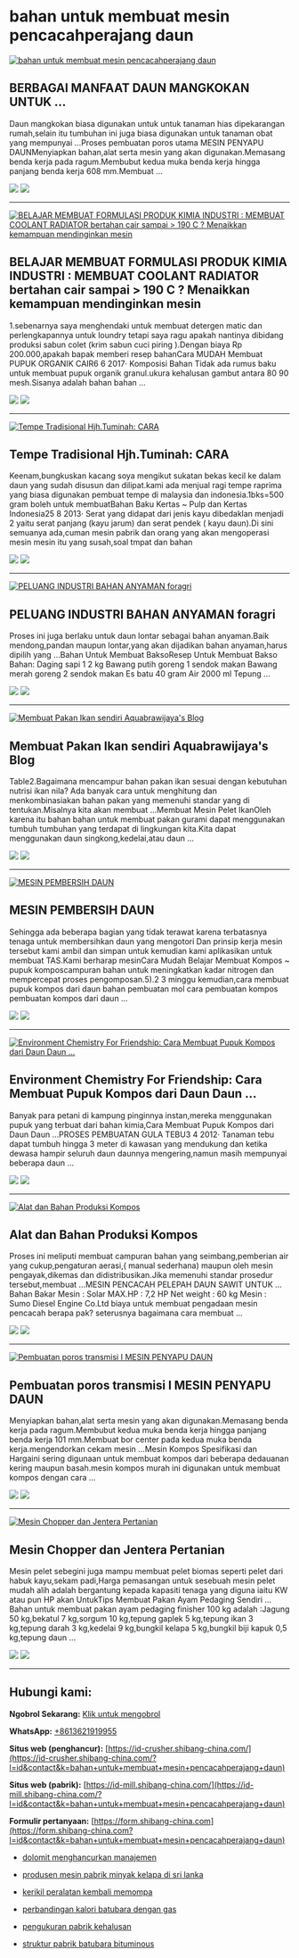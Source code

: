 # bahan untuk membuat mesin pencacahperajang daun

<a href="https://swt.shibang-china.com/?l=id&img&k=bahan+untuk+membuat+mesin+pencacahperajang+daun" target="_blank">![bahan untuk membuat mesin pencacahperajang daun](http://static.shibang-china.com/all-800x300/843.jpg)</a>

## BERBAGAI MANFAAT DAUN MANGKOKAN UNTUK …
Daun mangkokan biasa digunakan untuk untuk tanaman hias dipekarangan rumah,selain itu tumbuhan ini juga biasa digunakan untuk tanaman obat yang mempunyai …Proses pembuatan poros utama MESIN PENYAPU DAUNMenyiapkan bahan,alat serta mesin yang akan digunakan.Memasang benda kerja pada ragum.Membubut kedua muka benda kerja hingga panjang benda kerja 608 mm.Membuat …


<a href="https://whatsapp.shibangsoft.com/WhatsApp.php" target="_blank" title="WhatsApp">![](http://static.shibang-china.com/icon/whatsapp.png)</a> <a href="https://swt.shibang-china.com/?l=id&icon&k=bahan+untuk+membuat+mesin+pencacahperajang+daun" target="_blank">![](http://static.shibang-china.com/icon/chat-id.png)</a>

---

<a href="https://swt.shibang-china.com/?l=id&img&k=bahan+untuk+membuat+mesin+pencacahperajang+daun" target="_blank">![BELAJAR MEMBUAT FORMULASI PRODUK KIMIA INDUSTRI : MEMBUAT COOLANT RADIATOR bertahan cair sampai > 190 C ? Menaikkan kemampuan mendinginkan mesin](http://static.shibang-china.com/all-800x300/1136.jpg)</a>

## BELAJAR MEMBUAT FORMULASI PRODUK KIMIA INDUSTRI : MEMBUAT COOLANT RADIATOR bertahan cair sampai > 190 C ? Menaikkan kemampuan mendinginkan mesin
1.sebenarnya saya menghendaki untuk membuat detergen matic dan perlengkapannya untuk loundry tetapi saya ragu apakah nantinya dibidang produksi sabun colet (krim sabun cuci piring ).Dengan biaya Rp 200.000,apakah bapak memberi resep bahanCara MUDAH Membuat PUPUK ORGANIK CAIR6 6 2017· Komposisi Bahan Tidak ada rumus baku untuk membuat pupuk organik granul.ukura kehalusan gambut antara 80 90 mesh.Sisanya adalah bahan bahan …


<a href="https://whatsapp.shibangsoft.com/WhatsApp.php" target="_blank" title="WhatsApp">![](http://static.shibang-china.com/icon/whatsapp.png)</a> <a href="https://swt.shibang-china.com/?l=id&icon&k=bahan+untuk+membuat+mesin+pencacahperajang+daun" target="_blank">![](http://static.shibang-china.com/icon/chat-id.png)</a>

---

<a href="https://swt.shibang-china.com/?l=id&img&k=bahan+untuk+membuat+mesin+pencacahperajang+daun" target="_blank">![Tempe Tradisional Hjh.Tuminah: CARA](http://static.shibang-china.com/all-800x300/916.jpg)</a>

## Tempe Tradisional Hjh.Tuminah: CARA
Keenam,bungkuskan kacang soya mengikut sukatan bekas kecil ke dalam daun yang sudah disusun dan dilipat.kami ada menjual ragi tempe raprima yang biasa digunakan pembuat tempe di malaysia dan indonesia.1bks=500 gram boleh untuk membuatBahan Baku Kertas ~ Pulp dan Kertas Indonesia25 8 2013· Serat yang didapat dari jenis kayu dibedaklan menjadi 2 yaitu serat panjang (kayu jarum) dan serat pendek ( kayu daun).Di sini semuanya ada,cuman mesin pabrik dan orang yang akan mengoperasi mesin mesin itu yang susah,soal tmpat dan bahan


<a href="https://whatsapp.shibangsoft.com/WhatsApp.php" target="_blank" title="WhatsApp">![](http://static.shibang-china.com/icon/whatsapp.png)</a> <a href="https://swt.shibang-china.com/?l=id&icon&k=bahan+untuk+membuat+mesin+pencacahperajang+daun" target="_blank">![](http://static.shibang-china.com/icon/chat-id.png)</a>

---

<a href="https://swt.shibang-china.com/?l=id&img&k=bahan+untuk+membuat+mesin+pencacahperajang+daun" target="_blank">![PELUANG INDUSTRI BAHAN ANYAMAN foragri](http://static.shibang-china.com/all-800x300/1295.jpg)</a>

## PELUANG INDUSTRI BAHAN ANYAMAN foragri
Proses ini juga berlaku untuk daun lontar sebagai bahan anyaman.Baik mendong,pandan maupun lontar,yang akan dijadikan bahan anyaman,harus dipilih yang …Bahan Untuk Membuat BaksoResep Untuk Membuat Bakso Bahan: Daging sapi 1 2 kg Bawang putih goreng 1 sendok makan Bawang merah goreng 2 sendok makan Es batu 40 gram Air 2000 ml Tepung …


<a href="https://whatsapp.shibangsoft.com/WhatsApp.php" target="_blank" title="WhatsApp">![](http://static.shibang-china.com/icon/whatsapp.png)</a> <a href="https://swt.shibang-china.com/?l=id&icon&k=bahan+untuk+membuat+mesin+pencacahperajang+daun" target="_blank">![](http://static.shibang-china.com/icon/chat-id.png)</a>

---

<a href="https://swt.shibang-china.com/?l=id&img&k=bahan+untuk+membuat+mesin+pencacahperajang+daun" target="_blank">![Membuat Pakan Ikan sendiri Aquabrawijaya's Blog](http://static.shibang-china.com/all-800x300/341.jpg)</a>

## Membuat Pakan Ikan sendiri Aquabrawijaya's Blog
Table2.Bagaimana mencampur bahan pakan ikan sesuai dengan kebutuhan nutrisi ikan nila? Ada banyak cara untuk menghitung dan menkombinasiakan bahan pakan yang memenuhi standar yang di tentukan.Misalnya kita akan membuat …Membuat Mesin Pelet IkanOleh karena itu bahan bahan untuk membuat pakan gurami dapat menggunakan tumbuh tumbuhan yang terdapat di lingkungan kita.Kita dapat menggunakan daun singkong,kedelai,atau daun …


<a href="https://whatsapp.shibangsoft.com/WhatsApp.php" target="_blank" title="WhatsApp">![](http://static.shibang-china.com/icon/whatsapp.png)</a> <a href="https://swt.shibang-china.com/?l=id&icon&k=bahan+untuk+membuat+mesin+pencacahperajang+daun" target="_blank">![](http://static.shibang-china.com/icon/chat-id.png)</a>

---

<a href="https://swt.shibang-china.com/?l=id&img&k=bahan+untuk+membuat+mesin+pencacahperajang+daun" target="_blank">![MESIN PEMBERSIH DAUN](http://static.shibang-china.com/all-800x300/1430.jpg)</a>

## MESIN PEMBERSIH DAUN
Sehingga ada beberapa bagian yang tidak terawat karena terbatasnya tenaga untuk membersihkan daun yang mengotori Dan prinsip kerja mesin tersebut kami ambil dan simpan untuk kemudian kami aplikasikan untuk membuat TAS.Kami berharap mesinCara Mudah Belajar Membuat Kompos ~ pupuk komposcampuran bahan untuk meningkatkan kadar nitrogen dan mempercepat proses pengomposan.5).2 3 minggu kemudian,cara membuat pupuk kompos dari daun bahan pembuatan mol cara pembuatan kompos pembuatan kompos dari daun …


<a href="https://whatsapp.shibangsoft.com/WhatsApp.php" target="_blank" title="WhatsApp">![](http://static.shibang-china.com/icon/whatsapp.png)</a> <a href="https://swt.shibang-china.com/?l=id&icon&k=bahan+untuk+membuat+mesin+pencacahperajang+daun" target="_blank">![](http://static.shibang-china.com/icon/chat-id.png)</a>

---

<a href="https://swt.shibang-china.com/?l=id&img&k=bahan+untuk+membuat+mesin+pencacahperajang+daun" target="_blank">![Environment Chemistry For Friendship: Cara Membuat Pupuk Kompos dari Daun Daun …](http://static.shibang-china.com/all-800x300/702.jpg)</a>

## Environment Chemistry For Friendship: Cara Membuat Pupuk Kompos dari Daun Daun …
Banyak para petani di kampung pinginnya instan,mereka menggunakan pupuk yang terbuat dari bahan kimia,Cara Membuat Pupuk Kompos dari Daun Daun …PROSES PEMBUATAN GULA TEBU3 4 2012· Tanaman tebu dapat tumbuh hingga 3 meter di kawasan yang mendukung dan ketika dewasa hampir seluruh daun daunnya mengering,namun masih mempunyai beberapa daun …


<a href="https://whatsapp.shibangsoft.com/WhatsApp.php" target="_blank" title="WhatsApp">![](http://static.shibang-china.com/icon/whatsapp.png)</a> <a href="https://swt.shibang-china.com/?l=id&icon&k=bahan+untuk+membuat+mesin+pencacahperajang+daun" target="_blank">![](http://static.shibang-china.com/icon/chat-id.png)</a>

---

<a href="https://swt.shibang-china.com/?l=id&img&k=bahan+untuk+membuat+mesin+pencacahperajang+daun" target="_blank">![Alat dan Bahan Produksi Kompos](http://static.shibang-china.com/all-800x300/148.jpg)</a>

## Alat dan Bahan Produksi Kompos
Proses ini meliputi membuat campuran bahan yang seimbang,pemberian air yang cukup,pengaturan aerasi,( manual sederhana) maupun oleh mesin pengayak,dikemas dan didistribusikan.Jika memenuhi standar prosedur tersebut,membuat …MESIN PENCACAH PELEPAH DAUN SAWIT UNTUK …Bahan Bakar Mesin : Solar MAX.HP : 7,2 HP Net weight : 60 kg Mesin : Sumo Diesel Engine Co.Ltd biaya untuk membuat pengadaan mesin pencacah berapa pak? seterusnya bagaimana cara membuat …


<a href="https://whatsapp.shibangsoft.com/WhatsApp.php" target="_blank" title="WhatsApp">![](http://static.shibang-china.com/icon/whatsapp.png)</a> <a href="https://swt.shibang-china.com/?l=id&icon&k=bahan+untuk+membuat+mesin+pencacahperajang+daun" target="_blank">![](http://static.shibang-china.com/icon/chat-id.png)</a>

---

<a href="https://swt.shibang-china.com/?l=id&img&k=bahan+untuk+membuat+mesin+pencacahperajang+daun" target="_blank">![Pembuatan poros transmisi I MESIN PENYAPU DAUN](http://static.shibang-china.com/all-800x300/1380.jpg)</a>

## Pembuatan poros transmisi I MESIN PENYAPU DAUN
Menyiapkan bahan,alat serta mesin yang akan digunakan.Memasang benda kerja pada ragum.Membubut kedua muka benda kerja hingga panjang benda kerja 101 mm.Membuat bor center pada kedua muka benda kerja.mengendorkan cekam mesin …Mesin Kompos Spesifikasi dan Hargaini sering digunaan untuk membuat kompos dari beberapa dedauanan kering maupun basah.mesin kompos murah ini digunakan untuk membuat kompos dengan cara …


<a href="https://whatsapp.shibangsoft.com/WhatsApp.php" target="_blank" title="WhatsApp">![](http://static.shibang-china.com/icon/whatsapp.png)</a> <a href="https://swt.shibang-china.com/?l=id&icon&k=bahan+untuk+membuat+mesin+pencacahperajang+daun" target="_blank">![](http://static.shibang-china.com/icon/chat-id.png)</a>

---

<a href="https://swt.shibang-china.com/?l=id&img&k=bahan+untuk+membuat+mesin+pencacahperajang+daun" target="_blank">![Mesin Chopper dan Jentera Pertanian](http://static.shibang-china.com/all-800x300/99.jpg)</a>

## Mesin Chopper dan Jentera Pertanian
Mesin pelet sebegini juga mampu membuat pelet biomas seperti pelet dari habuk kayu,sekam padi,Harga pemasangan untuk sesebuah mesin pelet mudah alih adalah bergantung kepada kapasiti tenaga yang diguna iaitu KW atau pun HP akan UntukTips Membuat Pakan Ayam Pedaging Sendiri …Bahan untuk membuat pakan ayam pedaging finisher 100 kg adalah :Jagung 50 kg,bekatul 7 kg,sorgum 10 kg,tepung gaplek 5 kg,tepung ikan 3 kg,tepung darah 3 kg,kedelai 9 kg,bungkil kelapa 5 kg,bungkil biji kapuk 0,5 kg,tepung daun …


<a href="https://whatsapp.shibangsoft.com/WhatsApp.php" target="_blank" title="WhatsApp">![](http://static.shibang-china.com/icon/whatsapp.png)</a> <a href="https://swt.shibang-china.com/?l=id&icon&k=bahan+untuk+membuat+mesin+pencacahperajang+daun" target="_blank">![](http://static.shibang-china.com/icon/chat-id.png)</a>

---
## Hubungi kami:

**Ngobrol Sekarang:** [Klik untuk mengobrol](https://swt.shibang-china.com?l=id&contact&k=bahan+untuk+membuat+mesin+pencacahperajang+daun)

**WhatsApp:**  [+8613621919955](https://whatsapp.shibangsoft.com/WhatsApp.php)

**Situs web (penghancur):** [https://id-crusher.shibang-china.com/](https://id-crusher.shibang-china.com/?l=id&contact&k=bahan+untuk+membuat+mesin+pencacahperajang+daun)

**Situs web (pabrik):** [https://id-mill.shibang-china.com/](https://id-mill.shibang-china.com/?l=id&contact&k=bahan+untuk+membuat+mesin+pencacahperajang+daun)

**Formulir pertanyaan:** [https://form.shibang-china.com](https://form.shibang-china.com?l=id&contact&k=bahan+untuk+membuat+mesin+pencacahperajang+daun)

* [dolomit menghancurkan manajemen](../40/dolomit%20menghancurkan%20manajemen.md)

* [produsen mesin pabrik minyak kelapa di sri lanka](../39/produsen%20mesin%20pabrik%20minyak%20kelapa%20di%20sri%20lanka.md)

* [kerikil peralatan kembali memompa](../39/kerikil%20peralatan%20kembali%20memompa.md)

* [perbandingan kalori batubara dengan gas](../34/perbandingan%20kalori%20batubara%20dengan%20gas.md)

* [pengukuran pabrik kehalusan](../31/pengukuran%20pabrik%20kehalusan.md)

* [struktur pabrik batubara bituminous](../32/struktur%20pabrik%20batubara%20bituminous.md)